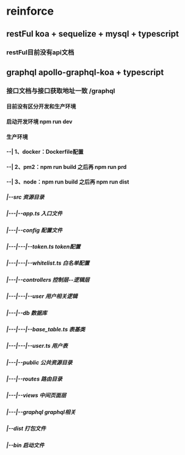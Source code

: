 # reinforce
## restFul koa + sequelize + mysql + typescript
### restFul目前没有api文档

## graphql apollo-graphql-koa + typescript
### 接口文档与接口获取地址一致 /graphql

#### 目前没有区分开发和生产环境
#### 
#### 启动开发环境 npm run dev
#### 
#### 
#### 生产环境
#### --| 1、docker：Dockerfile配置
#### --| 2、pm2：npm run build 之后再 npm run prd
#### --| 3、node：npm run build 之后再 npm run dist
#### 
##### |--src                              资源目录
##### |---|--app.ts                       入口文件
##### |---|--config                       配置文件
##### |---|---|--token.ts                 token配置
##### |---|---|--whitelist.ts             白名单配置
##### |---|--controllers                  控制层--逻辑层
##### |---|---|--user                     用户相关逻辑
##### |---|--db                           数据库
##### |---|---|--base_table.ts            表基类
##### |---|---|--user.ts                  用户表
##### |---|--public                       公共资源目录
##### |---|--routes                       路由目录
##### |---|--views                        中间页面层
##### |---|--graphql                      graphql相关
##### |--dist                             打包文件
##### |--bin                              启动文件
